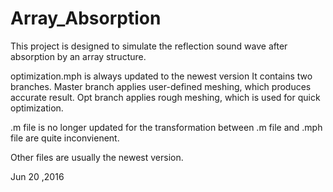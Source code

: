 # Array_Absorption
This project is designed to simulate the reflection sound wave after absorption by an array structure.

optimization.mph is always updated to the newest version
It contains two branches. 
Master branch applies user-defined meshing, which produces accurate result.
Opt branch applies rough meshing, which is used for quick optimization.

.m file is no longer updated for the transformation between .m file and .mph file are quite inconvienent.

Other files are usually the newest version.

Jun 20 ,2016
  
